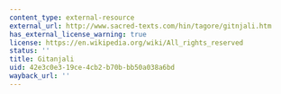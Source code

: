 ```yaml
---
content_type: external-resource
external_url: http://www.sacred-texts.com/hin/tagore/gitnjali.htm
has_external_license_warning: true
license: https://en.wikipedia.org/wiki/All_rights_reserved
status: ''
title: Gitanjali
uid: 42e3c0e3-19ce-4cb2-b70b-bb50a038a6bd
wayback_url: ''
---
```

